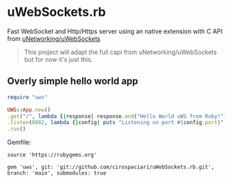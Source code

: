 # uWebSockets.rb
Fast WebSocket and Http/Https server using an native extension with C API from [uNetworking/uWebSockets](https://github.com/uNetworking/uWebSockets)

> This project will adapt the full capi from uNetworking/uWebSockets but for now it's just this.

## Overly simple hello world app
```ruby
require "uws"

UWS::App.new()
.get("/", lambda {|response| response.end("Hello World uWS from Ruby!")})
.listen(8082, lambda {|config| puts "Listening on port #{config.port}" })
.run()
```

Gemfile:

```gem
source 'https://rubygems.org'

gem 'uws', git: 'git://github.com/cirospaciari/uWebSockets.rb.git', branch: 'main', submodules: true
```